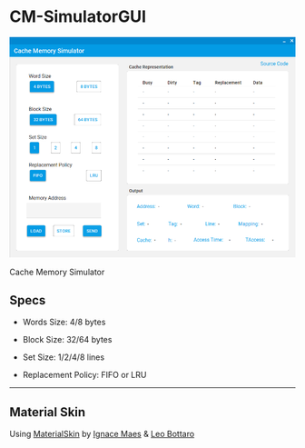 # CM-SimulatorGUI

![alt text](CMSimulator.png)

Cache Memory Simulator

## Specs

- Words Size: 4/8 bytes

- Block Size: 32/64 bytes

- Set Size: 1/2/4/8 lines

- Replacement Policy: FIFO or LRU

---

## Material Skin

Using [MaterialSkin](https://github.com/leocb/MaterialSkin) by [Ignace Maes](https://github.com/IgnaceMaes) & [Leo Bottaro](https://github.com/leocb)
